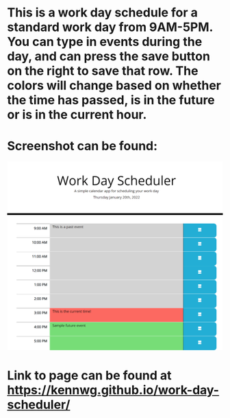 # This is a work day schedule for a standard work day from 9AM-5PM.  You can type in events during the day, and can press the save button on the right to save that row.  The colors will change based on whether the time has passed, is in the future or is in the current hour.  

# Screenshot can be found:
![Screenshot](/screenshot.png)

# Link to page can be found at https://kennwg.github.io/work-day-scheduler/